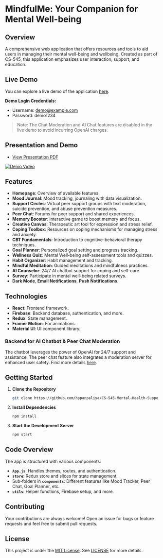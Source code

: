 # MindfulMe: Your Companion for Mental Well-being

## Overview
A comprehensive web application that offers resources and tools to aid users in managing their mental well-being and wellbeing. Created as part of CS-545, this application emphasizes user interaction, support, and education.

## Live Demo

You can explore a live demo of the application [here](https://mindfulme.vercel.app/).

**Demo Login Credentials:**
- Username: demo@example.com
- Password: demo1234

> Note: The Chat Moderation and AI Chat features are disabled in the live demo to avoid incurring OpenAI charges.

## Presentation and Demo

- [View Presentation PDF](https://github.com/hppanpaliya/mindfulMe/raw/main/HCI%20Presentation.pdf)

  
[![Demo Video](https://img.youtube.com/vi/weAp2bFLJDM/0.jpg)](https://www.youtube.com/watch?v=weAp2bFLJDM)



## Features

- **Homepage**: Overview of available features.
- **Mood Journal**: Mood tracking, journaling with data visualization.
- **Support Circles**: Virtual peer support groups with text moderation, suicide prevention, and abuse prevention measures.
- **Peer Chat**: Forums for peer support and shared experiences.
- **Memory Booster**: Interactive game to boost memory and focus.
- **Creative Canvas**: Therapeutic art tool for expression and stress relief.
- **Coping Toolbox**: Resources on coping mechanisms for managing stress and anxiety.
- **CBT Fundamentals**: Introduction to cognitive-behavioral therapy techniques.
- **Goal Planner**: Personalized goal setting and progress tracking.
- **Wellness Quiz**: Mental Well-being self-assessment tools and quizzes.
- **Habit Organizer**: Habit management and tracking.
- **Mindful Meditation**: Guided meditations and mindfulness practices.
- **AI Counselor**: 24/7 AI chatbot support for coping and self-care.
- **Survey**: Participate in mental well-being related surveys.
- **Dark Mode**, **Email Notifications**, **Push Notifications**.

## Technologies

- **React**: Frontend framework.
- **Firebase**: Backend database, authentication, and more.
- **Redux**: State management.
- **Framer Motion**: For animations.
- **Material UI**: UI component library.
  
### Backend for AI Chatbot & Peer Chat Moderation

The chatbot leverages the power of OpenAI for 24/7 support and assistance. The peer chat feature also integrates a moderation server for enhanced user safety. Find more details [here](https://github.com/hppanpaliya/openai-text-moderation-server).

## Getting Started

1. **Clone the Repository**
   ```bash
   git clone https://github.com/hppanpaliya/CS-545-Mental-Health-Support/
   ```

2. **Install Dependencies**
   ```bash
   npm install
   ```

3. **Start the Development Server**
   ```bash
   npm start
   ```

## Code Overview

The app is structured with various components:

- **`App.js`**: Handles themes, routes, and authentication.
- **`store`**: Redux store and slices for state management.
- Sub-folders in **`components`**: Different features like Mood Tracker, Peer Chat, Goal Planner, etc.
- **`utils`**: Helper functions, Firebase setup, and more.

## Contributing

Your contributions are always welcome! Open an issue for bugs or feature requests and feel free to submit pull requests.

## License

This project is under the [MIT License](https://opensource.org/licenses/MIT). See [LICENSE](LICENSE) for more details.
